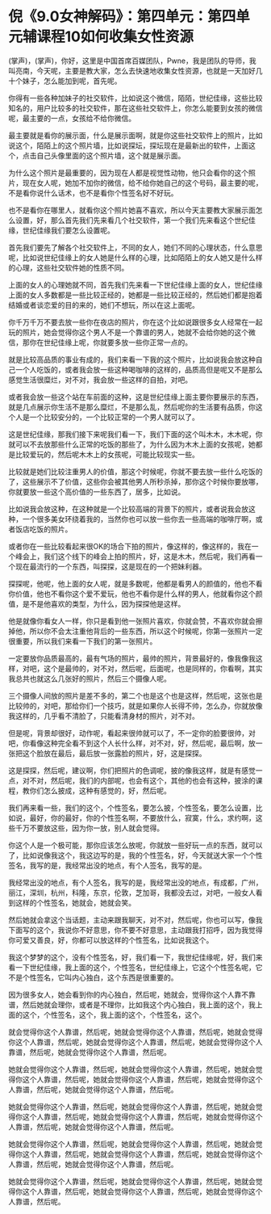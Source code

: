 # 倪《9.0女神解码》：第四单元：第四单元辅课程10如何收集女性资源

(掌声)，(掌声)，你好，这里是中国首席百媒团队，Pwne，我是团队的导师，我叫亮南，今天呢，主要是教大家，怎么去快速地收集女性资源，也就是一天加好几十个妹子，怎么能加到呢，首先呢。

你得有一些各种加妹子的社交软件，比如说这个微信，陌陌，世纪佳缘，这些比较知名的，用户比较多的社交软件，那在这些社交软件上，你怎么能要到女孩的微信呢，最主要的一点，女孩给不给你微信。

最主要就是看你的展示面，什么是展示面啊，就是你这些社交软件上的照片，比如说这个，陌陌上的这个照片墙，比如说探坛，探坛现在是最新出的软件，上面这个，点击自己头像里面的这个照片墙，这个就是展示面。

为什么这个照片是最重要的，因为现在人都是视觉性动物，他只会看你的这个照片，现在女人呢，她加不加你的微信，给不给你她自己的这个号码，最主要的呢，不是看你说什么话术，也不是看你个性签名好不好玩。

也不是看你在哪里人，就看你这个照片她喜不喜欢，所以今天主要教大家展示面怎么设置，好，那么首先我们先来看几个社交软件，第一个我们先来看这个世纪佳缘，世纪佳缘我们要怎么设置呢。

首先我们要先了解各个社交软件上，不同的女人，她们不同的心理状态，什么意思呢，比如说世纪佳缘上的女人她是什么样的心理，比如陌陌上的女人她又是什么样的心理，这些社交软件她的性质不同。

上面的女人的心理她就不同，首先我们先来看一下世纪佳缘上面的女人，世纪佳缘上面的女人多数都是一些比较正经的，她都是一些比较正经的，然后她们都是抱着结婚或者谈恋爱的目的来的，她们不想玩，所以在这上面呢。

你千万千万不要去放一些你在夜店的照片，你在这个比如说跟很多女人经常在一起玩的照片，她会觉得你这个男人不是一个靠谱的男人，她就不会给你她的这个微信，那你在世纪佳缘上呢，你就要多放一些你正常一点的。

就是比较高品质的事业有成的，我们来看一下我的这个照片，比如说我会放这种自己一个人吃饭的，或者我会放一些这种喝咖啡的这样的，品质高但是呢又不是那么感觉生活很糜烂，对不对，我会放一些这样的自拍，对吧。

或者我会放一些这个站在车前面的这种，这是世纪佳缘上面主要你要展示的东西，就是几点展示你生活不是那么糜烂，不是那么乱，然后呢你的生活要有品质，你这个人是一个比较安分的，一个比较正常的一个男人就可以了。

这是世纪佳缘，那我们接下来呢我们看一下，我们下面的这个叫木木，木木呢，你就可以不去放那些什么正常的吃饭的那些了，为什么因为木木上面的女孩呢，她都是比较爱玩的，然后呢木木上的女孩呢，可能比较现实一些。

比较就是她们比较注重男人的价值，那这个时候呢，你就不要去放一些什么吃饭的了，这些展示不了价值，这些你会被其他男人所秒杀掉，那你这个时候你要放哪，你就要放一些这个高价值的一些东西了，居多，比如说。

比如说我会放这种，在这种就是一个比较高端的背景下的照片，或者说我会放这种，一个很多美女环绕着我的，当然你也可以放一些你去一些高端的咖啡厅啊，或者饭店吃饭的照片。

或者你在一些比较看起来很OK的场合下拍的照片，像这样的，像这样的，我在一个峰会上，我们这个线下的峰会上拍的照片，好，这是木木，然后呢，我们再看一个现在最流行的一个东西，叫探探，这是现在的一个把妹利器。

探探呢，他呢，他上面的女人呢，就是多数呢，他都是看男人的颜值的，他也不看你价值，他也不看你这个爱不爱玩，他也不看你是什么样的男人，他就看你这个颜值，是不是他喜欢的类型，为什么，因为探探他是这样。

他是就像你看女人一样，你只是看到他一张照片喜欢，你就会赞，不喜欢你就会擦掉他，所以你不会太注重他背后的一些东西，所以这个时候呢，你第一张照片一定很重要，所以我们来看一下我们的第一张照片。

一定要放你品质最高的，最有气场的照片，最帅的照片，背景最好的，像我像我这样，对吧，这个是最帅的，对不对，然后呢，后面呢，也是同样的，你看啊，其实我总共也就这么几张好的照片，然后三个摄像人呢。

三个摄像人间放的照片是差不多的，第二个也是这个也是这样，然后呢，这张也是比较帅的，对吧，那给你们一个技巧，就是如果你人长得不帅，怎么办，你就放像我这样的，几乎看不清脸了，只能看清身材的照片，对不对。

但是呢，背景却很好，动作呢，看起来很帅就可以了，不一定你的脸要很帅，对吧，你看像这种完全看不到这个人长什么样，对不对，好，然后呢，最后啊，放一张把这个脸放在最后，最后放一张露脸的照片，好，这是探探。

这是探探，然后呢，建议啊，你们把照片的色调呢，披的像我这样，就是有感觉一点，对不对，然后呢，我们的内部呢，也会有这个，其他的也会有这种，披涂的课程，教你们怎么披成，这种有感觉的，好，然后呢。

我们再来看一些，我们的这个，个性签名，要怎么披，个性签名，要怎么设置，比如说，最好，你的最好，你的个性签名啊，不要放什么，寂寞，什么，求约啊，这些千万不要放这些，因为你一放，别人就会觉得。

你这个人是一个极可能，那你应该怎么放呢，你就放一些好玩一点的东西，就可以了，比如说像我这个，我这边写的是，我的个性签名，好，今天就送大家一个个性签名，我写的是，我经常出没的地点，有个人签名，我写的是。

我经常出没的地点，有个人签名，我写的是，我经常出没的地点，有成都，广州，丽江，深圳，杭州，科隆，东京，伦敦，芝加哥，我都没去过，对吧，一般女人看到这样的个性签名，她就会，她就会笑。

然后她就会拿这个当话题，主动来跟我聊天，对不对，然后呢，你也可以写，像我下面写的这个，我说你不好意思，你不要不好意思，主动跟我打招呼，因为我觉得你可爱又善良，好，你都可以放这样的个性签名，比如说我这个。

我这个梦梦的这个，没有个性签名，好，我们看一下，我世纪佳缘呢，好，我们来看一下世纪佳缘，我上面的这个，个性签名，世纪佳缘上，它这个个性签名呢，它不是个性签名，它叫内心独白，这个东西是很重要的。

因为很多女人，她会看到你的内心独白，然后呢，她就会，觉得你这个人靠不靠谱，然后她就会理你，或者是不理你，比如我这个内心独白，我上面的这个，我上面的这个，个性签名，这个，我上面的这个，个性签名，这个。

就会觉得你这个人靠谱，然后呢，她就会觉得你这个人靠谱，然后呢，她就会觉得你这个人靠谱，然后呢，她就会觉得你这个人靠谱，然后呢，她就会觉得你这个人靠谱，然后呢，她就会觉得你这个人靠谱，然后呢。

她就会觉得你这个人靠谱，然后呢，她就会觉得你这个人靠谱，然后呢，她就会觉得你这个人靠谱，然后呢，她就会觉得你这个人靠谱，然后呢，她就会觉得你这个人靠谱，然后呢，她就会觉得你这个人靠谱，然后呢。

她就会觉得你这个人靠谱，然后呢，她就会觉得你这个人靠谱，然后呢，她就会觉得你这个人靠谱，然后呢，她就会觉得你这个人靠谱，然后呢，她就会觉得你这个人靠谱，然后呢，她就会觉得你这个人靠谱，然后呢。

她就会觉得你这个人靠谱，然后呢，她就会觉得你这个人靠谱，然后呢，她就会觉得你这个人靠谱，然后呢，她就会觉得你这个人靠谱，然后呢，她就会觉得你这个人靠谱，然后呢，她就会觉得你这个人靠谱，然后呢。

她就会觉得你这个人靠谱，然后呢，她就会觉得你这个人靠谱，然后呢，她就会觉得你这个人靠谱，然后呢，她就会觉得你这个人靠谱，然后呢，她就会觉得你这个人靠谱，然后呢。

